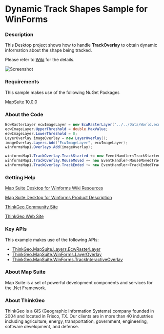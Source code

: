 # Dynamic Track Shapes Sample for WinForms

### Description
This Desktop project shows how to handle **TrackOverlay** to obtain dynamic information about the shape being tracked.

Please refer to [Wiki](http://wiki.thinkgeo.com/wiki/map_suite_desktop_for_winforms) for the details.

![Screenshot](https://gitlab.com/thinkgeo/public/thinkgeo-desktop-maps/-/raw/support/v10/samples/winforms/DynamicTrackShapesSample/ScreenShot.png)

### Requirements
This sample makes use of the following NuGet Packages

[MapSuite 10.0.0](https://www.nuget.org/packages?q=ThinkGeo)

### About the Code
```csharp
EcwRasterLayer ecwImageLayer = new EcwRasterLayer("../../Data/World.ecw");
ecwImageLayer.UpperThreshold = double.MaxValue;
ecwImageLayer.LowerThreshold = 0;
LayerOverlay imageOverlay = new LayerOverlay();
imageOverlay.Layers.Add("EcwImageLayer", ecwImageLayer);
winformsMap1.Overlays.Add(imageOverlay);

winformsMap1.TrackOverlay.TrackStarted += new EventHandler<TrackStartedTrackInteractiveOverlayEventArgs>(TrackStarted);
winformsMap1.TrackOverlay.MouseMoved += new EventHandler<MouseMovedTrackInteractiveOverlayEventArgs>(MouseMoved);
winformsMap1.TrackOverlay.TrackEnded += new EventHandler<TrackEndedTrackInteractiveOverlayEventArgs>(TrackEnded);
```
### Getting Help

[Map Suite Desktop for Winforms Wiki Resources](http://wiki.thinkgeo.com/wiki/map_suite_desktop_for_winforms)

[Map Suite Desktop for Winforms Product Description](https://thinkgeo.com/ui-controls#desktop-platforms)

[ThinkGeo Community Site](http://community.thinkgeo.com/)

[ThinkGeo Web Site](http://www.thinkgeo.com)

### Key APIs
This example makes use of the following APIs:

- [ThinkGeo.MapSuite.Layers.EcwRasterLayer](http://wiki.thinkgeo.com/wiki/api/thinkgeo.mapsuite.layers.ecwrasterlayer)
- [ThinkGeo.MapSuite.WinForms.LayerOverlay](http://wiki.thinkgeo.com/wiki/api/thinkgeo.mapsuite.winforms.layeroverlay)
- [ThinkGeo.MapSuite.WinForms.TrackInteractiveOverlay](http://wiki.thinkgeo.com/wiki/api/thinkgeo.mapsuite.winforms.trackinteractiveoverlay)

### About Map Suite
Map Suite is a set of powerful development components and services for the .Net Framework.

### About ThinkGeo
ThinkGeo is a GIS (Geographic Information Systems) company founded in 2004 and located in Frisco, TX. Our clients are in more than 40 industries including agriculture, energy, transportation, government, engineering, software development, and defense.
